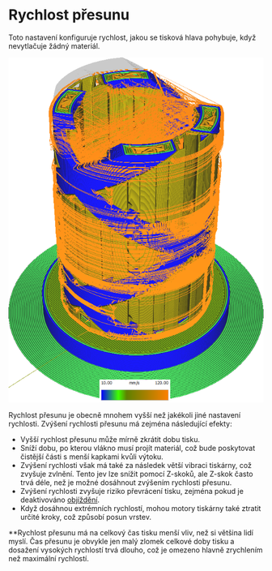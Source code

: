 Rychlost přesunu
====
Toto nastavení konfiguruje rychlost, jakou se tisková hlava pohybuje, když nevytlačuje žádný materiál.

![Různé struktury tištěné různými rychlostmi](../../../articles/images/speed_difference.png)

Rychlost přesunu je obecně mnohem vyšší než jakékoli jiné nastavení rychlosti. Zvýšení rychlosti přesunu má zejména následující efekty:
* Vyšší rychlost přesunu může mírně zkrátit dobu tisku.
* Sníží dobu, po kterou vlákno musí projít materiál, což bude poskytovat čistější části s menší kapkami kvůli výtoku.
* Zvýšení rychlosti však má také za následek větší vibraci tiskárny, což zvyšuje zvlnění. Tento jev lze snížit pomocí Z-skoků, ale Z-skok často trvá déle, než je možné dosáhnout zvýšením rychlosti přesunu.
* Zvýšení rychlosti zvyšuje riziko převrácení tisku, zejména pokud je deaktivováno [objíždění](../travel/retraction_combing.md).
* Když dosáhnou extrémních rychlostí, mohou motory tiskárny také ztratit určité kroky, což způsobí posun vrstev.

**Rychlost přesunu má na celkový čas tisku menší vliv, než si většina lidí myslí. Čas přesunu je obvykle jen malý zlomek celkové doby tisku a dosažení vysokých rychlostí trvá dlouho, což je omezeno hlavně zrychlením než maximální rychlostí.
